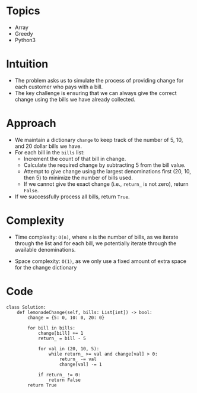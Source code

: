 # Topics
- Array
- Greedy
- Python3

# Intuition
- The problem asks us to simulate the process of providing change for each customer who pays with a bill.
- The key challenge is ensuring that we can always give the correct change using the bills we have already collected.

# Approach
- We maintain a dictionary `change` to keep track of the number of 5, 10, and 20 dollar bills we have.
- For each bill in the `bills` list:
  - Increment the count of that bill in change.
  - Calculate the required change by subtracting 5 from the bill value.
  - Attempt to give change using the largest denominations first (20, 10, then 5) to minimize the number of bills used.
  - If we cannot give the exact change (i.e., `return_` is not zero), return `False`.
- If we successfully process all bills, return `True`.
<!-- Describe your approach to solving the problem. -->

# Complexity
- Time complexity: `O(n)`, where `n` is the number of bills, as we iterate through the list and for each bill, we potentially iterate through the available denominations.
<!-- Add your time complexity here, e.g. $$O(n)$$ -->

- Space complexity: `O(1)`, as we only use a fixed amount of extra space for the change dictionary
<!-- Add your space complexity here, e.g. $$O(n)$$ -->

# Code
```
class Solution:
    def lemonadeChange(self, bills: List[int]) -> bool:
        change = {5: 0, 10: 0, 20: 0}

        for bill in bills:
            change[bill] += 1
            return_ = bill - 5

            for val in (20, 10, 5):
                while return_ >= val and change[val] > 0:
                    return_ -= val
                    change[val] -= 1

            if return_ != 0:
                return False
        return True
```